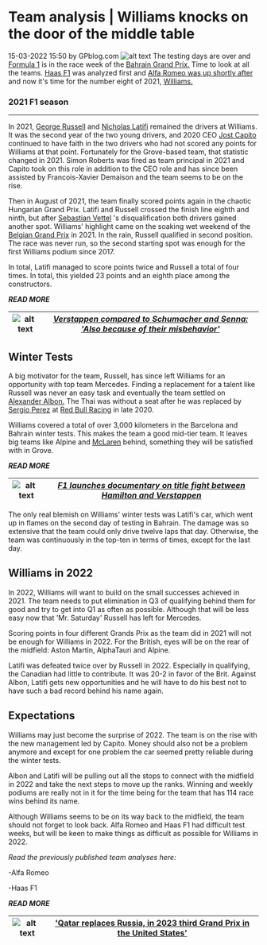 # __Team analysis | Williams knocks on the door of the middle table__
15-03-2022 15:50 by GPblog.com 
![alt text](https://files.gpblog.com/news/2022/03/15/v2_large_79681a44e901c188c6b99fc839895c88691a6943.jpg "Logo Title Text 1")
The testing days are over and [Formula 1](https://www.gpblog.com/en/race-classes/formula-1) is in the race week of the [Bahrain Grand Prix.](https://www.gpblog.com/en/grandsprix/bahrain-grand-prix) Time to look at all the teams. [Haas F1](https://www.gpblog.com/en/f1-teams/haas-f1) was analyzed first and [Alfa Romeo was up shortly after](https://www.gpfans.com/nl/f1-nieuws/77755/vettel-krijgt-van-aston-martin-simulator-voor-thuis/) and now it's time for the number eight of 2021, [Williams.](https://www.gpblog.com/en/f1-teams/williams)


### __2021 F1 season__
------
In 2021, [George Russell](https://www.gpblog.com/en/f1-drivers/george-russell) and [Nicholas Latifi](https://www.gpblog.com/en/f1-drivers/nicholas-latifi) remained the drivers at Williams. It was the second year of the two young drivers, and 2020 CEO [Jost Capito](https://www.gpblog.com/en/team-bosses/jost-capito) continued to have faith in the two drivers who had not scored any points for Williams at that point. Fortunately for the Grove-based team, that statistic changed in 2021. Simon Roberts was fired as team principal in 2021 and Capito took on this role in addition to the CEO role and has since been assisted by Francois-Xavier Demaison and the team seems to be on the rise.

Then in August of 2021, the team finally scored points again in the chaotic Hungarian Grand Prix. Latifi and Russell crossed the finish line eighth and ninth, but after [Sebastian Vettel](https://www.gpblog.com/en/f1-drivers/sebastian-vettel) 's disqualification both drivers gained another spot. Williams' highlight came on the soaking wet weekend of the [Belgian Grand Prix](https://www.gpblog.com/en/grandsprix/belgian-gp) in 2021. In the rain, Russell qualified in second position. The race was never run, so the second starting spot was enough for the first Williams podium since 2017.

In total, Latifi managed to score points twice and Russell a total of four times. In total, this yielded 23 points and an eighth place among the constructors.

**_READ MORE_**

![alt text](https://files.gpblog.com/news/2022/03/15/wc_97924f931950dd651e64d2630c3782c0f21deb23.jpg "to other article thumb01")|*[Verstappen compared to Schumacher and Senna: 'Also because of their misbehavior'](https://www.gpblog.com/en/news/106239/verstappen-compared-to-schumacher-and-senna-also-because-of-their-misbehavior.html?campname=highlighted-content&camplink=inarticle3)*|
|---|---|
    

**__Winter Tests__**
------
A big motivator for the team, Russell, has since left Williams for an opportunity with top team Mercedes. Finding a replacement for a talent like Russell was never an easy task and eventually the team settled on [Alexander Albon.](https://www.gpblog.com/en/f1-drivers/alexander-albon) The Thai was without a seat after he was replaced by [Sergio Perez](https://www.gpblog.com/en/f1-drivers/sergio-perez) at [Red Bull Racing](https://www.gpblog.com/en/f1-teams/red-bull-racing) in late 2020.

Williams covered a total of over 3,000 kilometers in the Barcelona and Bahrain winter tests. This makes the team a good mid-tier team. It leaves big teams like Alpine and [McLaren](https://www.gpblog.com/en/f1-teams/mclaren) behind, something they will be satisfied with in Grove.

**_READ MORE_**

![alt text](https://files.gpblog.com/news/2022/03/15/wc_99e6d395033d445635588bb9fa849dbaba6ae845.jpg "Logo Title Text 1")|*[F1 launches documentary on title fight between Hamilton and Verstappen](https://www.gpblog.com/en/news/106235/f1-launches-documentary-on-title-fight-between-hamilton-and-verstappen.html?campname=highlighted-content&camplink=inarticle5)*|
|---|---|

The only real blemish on Williams' winter tests was Latifi's car, which went up in flames on the second day of testing in Bahrain. The damage was so extensive that the team could only drive twelve laps that day. Otherwise, the team was continuously in the top-ten in terms of times, except for the last day.

**__Williams in 2022__**
------
In 2022, Williams will want to build on the small successes achieved in 2021. The team needs to put elimination in Q3 of qualifying behind them for good and try to get into Q1 as often as possible. Although that will be less easy now that 'Mr. Saturday' Russell has left for Mercedes.

Scoring points in four different Grands Prix as the team did in 2021 will not be enough for Williams in 2022. For the British, eyes will be on the rear of the midfield: Aston Martin, AlphaTauri and Alpine.

Latifi was defeated twice over by Russell in 2022. Especially in qualifying, the Canadian had little to contribute. It was 20-2 in favor of the Brit. Against Albon, Latifi gets new opportunities and he will have to do his best not to have such a bad record behind his name again.

**__Expectations__**
------
Williams may just become the surprise of 2022. The team is on the rise with the new management led by Capito. Money should also not be a problem anymore and except for one problem the car seemed pretty reliable during the winter tests.

Albon and Latifi will be pulling out all the stops to connect with the midfield in 2022 and take the next steps to move up the ranks. Winning and weekly podiums are really not in it for the time being for the team that has 114 race wins behind its name.

Although Williams seems to be on its way back to the midfield, the team should not forget to look back. Alfa Romeo and Haas F1 had difficult test weeks, but will be keen to make things as difficult as possible for Williams in 2022.

_Read the previously published team analyses here:_

-Alfa Romeo

-Haas F1

**_READ MORE_**

![alt text](https://files.gpblog.com/news/2022/03/15/wc_7dd24c0a27eb514cd8c6875a70e486ef73a2118a.jpg "Logo Title Text 1")|['Qatar replaces Russia, in 2023 third Grand Prix in the United States'](https://www.gpblog.com/en/news/106255/qatar-replaces-russia-in-2023-third-grand-prix-in-the-united-states.html?campname=highlighted-content&camplink=onderaan)|
|---|---|